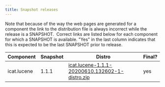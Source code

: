 ```yaml
---
title: Snapshot releases
---
```


Note that because of the way the web pages are generated for a component
the link to the distribution file is always incorrect while the release
is a SNAPSHOT.  Correct links are listed below for each component for
which a SNAPSHOT is available. "Yes" in the last column indicates that
this is expected to be the last SNAPSHOT prior to release.

| Component        | Snapshot | Distro                                                                                                                                                                                         | Final? |
| ---------------- | -------- | ---------------------------------------------------------------------------------------------------------------------------------------------------------------------------------------------- | ------ |
| icat.lucene      | 1.1.1    | [ icat.lucene-1.1.1-20200610.132602-1-distro.zip ](https://repo.icatproject.org/repo/org/icatproject/icat.lucene/1.1.1-SNAPSHOT/icat.lucene-1.1.1-20200610.132602-1-distro.zip)                | yes    |
